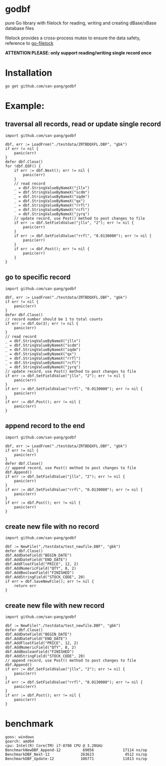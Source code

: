 # godbf
pure Go library with filelock for reading, writing and creating dBase/xBase database files

filelock provides a cross-process mutex to ensure the data safety, reference to [go-filelock](https://github.com/zbiljic/go-filelock)

__ATTENTION PLEASE: only support reading/writing single record once__


# Installation
```
go get github.com/san-pang/godbf
```

# Example:  
## traversal all records, read or update single record
```
import github.com/san-pang/godbf

dbf, err := LoadFrom("./testdata/ZRTBDQXFL.DBF", "gbk")
if err != nil {
	panic(err)
}
defer dbf.Close()
for !dbf.EOF() {
	if err := dbf.Next(); err != nil {
		panic(err)
	}
	// read record
	_ = dbf.StringValueByNameX("jllx")
	_ = dbf.StringValueByNameX("scdm")
	_ = dbf.StringValueByNameX("zqdm")
	_ = dbf.StringValueByNameX("qx")
	_ = dbf.StringValueByNameX("rrfl")
	_ = dbf.StringValueByNameX("rcfl")
	_ = dbf.StringValueByNameX("jyrq")
	// update record, use Post() method to post changes to file
	if err := dbf.SetFieldValue("jllx", "2"); err != nil {
		panic(err)
	}
	if err := dbf.SetFieldValue("rrfl", "0.0130000"); err != nil {
		panic(err)
	}
	if err := dbf.Post(); err != nil {
		panic(err)
	}
}
```

## go to specific record
```
import github.com/san-pang/godbf

dbf, err := LoadFrom("./testdata/ZRTBDQXFL.DBF", "gbk")
if err != nil {
	panic(err)
}
defer dbf.Close()
// record number should be 1 to total counts
if err := dbf.Go(3); err != nil {
	panic(err)
}
// read record
_ = dbf.StringValueByNameX("jllx")
_ = dbf.StringValueByNameX("scdm")
_ = dbf.StringValueByNameX("zqdm")
_ = dbf.StringValueByNameX("qx")
_ = dbf.StringValueByNameX("rrfl")
_ = dbf.StringValueByNameX("rcfl")
_ = dbf.StringValueByNameX("jyrq")
// update record, use Post() method to post changes to file
if err := dbf.SetFieldValue("jllx", "2"); err != nil {
	panic(err)
}
if err := dbf.SetFieldValue("rrfl", "0.0130000"); err != nil {
	panic(err)
}
if err := dbf.Post(); err != nil {
	panic(err)
}
```

## append record to the end
```
import github.com/san-pang/godbf

dbf, err := LoadFrom("./testdata/ZRTBDQXFL.DBF", "gbk")
if err != nil {
	panic(err)
}
defer dbf.Close()
// append record, use Post() method to post changes to file
dbf.Append()
if err := dbf.SetFieldValue("jllx", "2"); err != nil {
	panic(err)
}
if err := dbf.SetFieldValue("rrfl", "0.0130000"); err != nil {
	panic(err)
}
if err := dbf.Post(); err != nil {
	panic(err)
}
```

## create new file with no record
```
import github.com/san-pang/godbf

dbf := NewFile("./testdata/test_newfile.DBF", "gbk")
defer dbf.Close()
dbf.AddDateField("BEGIN_DATE")
dbf.AddDateField("END_DATE")
dbf.AddFloatField("PRICE", 12, 2)
dbf.AddNumericField("QTY", 8, 2)
dbf.AddBooleanField("FINISHED")
dbf.AddStringField("STOCK_CODE", 20)
if err = dbf.SaveNewFile(); err != nil {
	return err
}
```

## create new file with new record
```
import github.com/san-pang/godbf

dbf := NewFile("./testdata/test_newfile.DBF", "gbk")
defer dbf.Close()
dbf.AddDateField("BEGIN_DATE")
dbf.AddDateField("END_DATE")
dbf.AddFloatField("PRICE", 12, 2)
dbf.AddNumericField("QTY", 8, 2)
dbf.AddBooleanField("FINISHED")
dbf.AddStringField("STOCK_CODE", 20)
// append record, use Post() method to post changes to file
dbf.Append()
if err := dbf.SetFieldValue("jllx", "2"); err != nil {
	panic(err)
}
if err := dbf.SetFieldValue("rrfl", "0.0130000"); err != nil {
	panic(err)
}
if err := dbf.Post(); err != nil {
	panic(err)
}
```

# benchmark
```
goos: windows
goarch: amd64
cpu: Intel(R) Core(TM) i7-8700 CPU @ 3.20GHz
BenchmarkNewDBF_Append-12          69056             17114 ns/op
BenchmarkDBF_Next-12              263623              4512 ns/op
BenchmarkDBF_Update-12            106771             11013 ns/op
```
